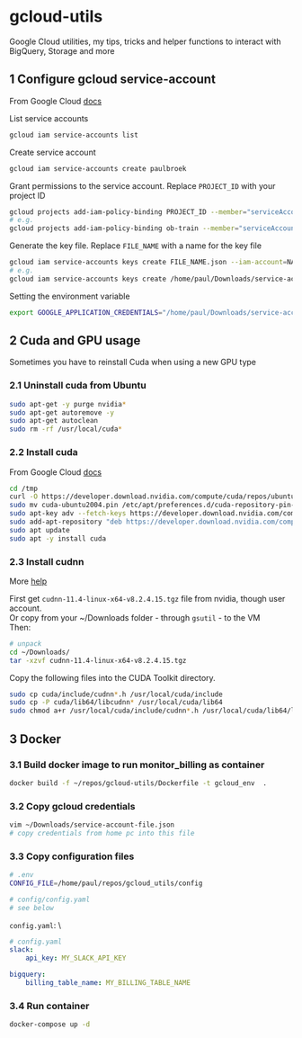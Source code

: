 # gcloud-utils

Google Cloud utilities, my tips, tricks and helper functions to interact with BigQuery, Storage and more

## 1 Configure gcloud service-account

From Google Cloud [docs](https://cloud.google.com/docs/authentication/getting-started#command-line)

List service accounts

```bash
gcloud iam service-accounts list
```

Create service account

```bash
gcloud iam service-accounts create paulbroek
```

Grant permissions to the service account. Replace `PROJECT_ID` with your project ID

```bash
gcloud projects add-iam-policy-binding PROJECT_ID --member="serviceAccount:NAME@PROJECT_ID.iam.gserviceaccount.com" --role="roles/owner"
# e.g.
gcloud projects add-iam-policy-binding ob-train --member="serviceAccount:paulbroek@ob-train.iam.gserviceaccount.com" --role="roles/owner"
```

Generate the key file. Replace `FILE_NAME` with a name for the key file

```bash
gcloud iam service-accounts keys create FILE_NAME.json --iam-account=NAME@PROJECT_ID.iam.gserviceaccount.com
# e.g.
gcloud iam service-accounts keys create /home/paul/Downloads/service-account-file.json --iam-account=paulbroek@ob-train.iam.gserviceaccount.com
```

Setting the environment variable

```bash
export GOOGLE_APPLICATION_CREDENTIALS="/home/paul/Downloads/service-account-file.json"
```

## 2 Cuda and GPU usage

Sometimes you have to reinstall Cuda when using a new GPU type

### 2.1 Uninstall cuda from Ubuntu

```bash
sudo apt-get -y purge nvidia*
sudo apt-get autoremove -y
sudo apt-get autoclean
sudo rm -rf /usr/local/cuda*
```

### 2.2 Install cuda

From Google Cloud [docs](https://cloud.google.com/compute/docs/gpus/install-drivers-gpu#ubuntu-driver-steps)

```bash
cd /tmp
curl -O https://developer.download.nvidia.com/compute/cuda/repos/ubuntu2004/x86_64/cuda-ubuntu2004.pin
sudo mv cuda-ubuntu2004.pin /etc/apt/preferences.d/cuda-repository-pin-600
sudo apt-key adv --fetch-keys https://developer.download.nvidia.com/compute/cuda/repos/ubuntu2004/x86_64/7fa2af80.pub
sudo add-apt-repository "deb https://developer.download.nvidia.com/compute/cuda/repos/ubuntu2004/x86_64/ /"
sudo apt update
sudo apt -y install cuda
```

### 2.3 Install cudnn

More [help](https://jayden-chua.medium.com/quick-install-cuda-on-google-cloud-compute-6c85447f86a1)

First get `cudnn-11.4-linux-x64-v8.2.4.15.tgz` file from nvidia, though user account. \
Or copy from your ~/Downloads folder - through `gsutil` - to the VM \
Then:

```bash
# unpack
cd ~/Downloads/
tar -xzvf cudnn-11.4-linux-x64-v8.2.4.15.tgz
```

Copy the following files into the CUDA Toolkit directory.

```bash
sudo cp cuda/include/cudnn*.h /usr/local/cuda/include
sudo cp -P cuda/lib64/libcudnn* /usr/local/cuda/lib64
sudo chmod a+r /usr/local/cuda/include/cudnn*.h /usr/local/cuda/lib64/libcudnn*
```

## 3 Docker

### 3.1 Build docker image to run monitor_billing as container

```bash
docker build -f ~/repos/gcloud-utils/Dockerfile -t gcloud_env  .
```

### 3.2 Copy gcloud credentials

```bash
vim ~/Downloads/service-account-file.json
# copy credentials from home pc into this file
```

### 3.3 Copy configuration files

```bash
# .env
CONFIG_FILE=/home/paul/repos/gcloud_utils/config

# config/config.yaml
# see below
```

`config.yaml`: \

```yaml
# config.yaml
slack:
    api_key: MY_SLACK_API_KEY

bigquery:
    billing_table_name: MY_BILLING_TABLE_NAME
```

### 3.4 Run container

```bash
docker-compose up -d
```
